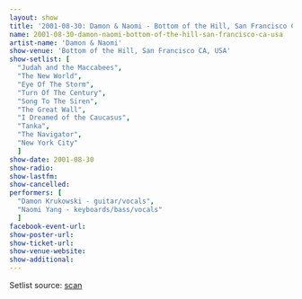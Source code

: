 ```yaml
---
layout: show
title: '2001-08-30: Damon & Naomi - Bottom of the Hill, San Francisco CA, USA'
name: 2001-08-30-damon-naomi-bottom-of-the-hill-san-francisco-ca-usa
artist-name: 'Damon & Naomi'
show-venue: 'Bottom of the Hill, San Francisco CA, USA'
show-setlist: [
  "Judah and the Maccabees",
  "The New World",
  "Eye Of The Storm",
  "Turn Of The Century",
  "Song To The Siren",
  "The Great Wall",
  "I Dreamed of the Caucasus",
  "Tanka",
  "The Navigator",
  "New York City"
  ]
show-date: 2001-08-30
show-radio: 
show-lastfm: 
show-cancelled: 
performers: [
  "Damon Krukowski - guitar/vocals",
  "Naomi Yang - keyboards/bass/vocals"
  ]
facebook-event-url: 
show-poster-url: 
show-ticket-url: 
show-venue-website: 
show-additional: 
---
```


Setlist source: <a href="http://www.ifpthendirt.com/setlists/dn8.30.01.html">scan</a>
